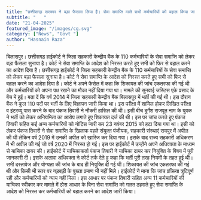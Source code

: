 ```yaml
---
title: "छत्तीसगढ़ सरकार ने बड़ा फैसला लिया है। सेवा समाप्ति वाले सभी कर्मचारियों को बहाल किया जाएगा।"
subtitle: "   "
date: "21-04-2025"
featured_image: "/images/cg.svg"
category: ["News", "Govt "]
author: "Hasnain Raza"
---
```


बिलासपुर। छत्तीसगढ़ हाईकोर्ट ने जिला सहकारी केन्द्रीय बैंक के 110 कर्मचारियों के सेवा समाप्ति को लेकर बड़ा फैसला सुनाया है। कोर्ट ने सेवा समाप्ति के आदेश को निरस्त करते हुए सभी को फिर से बहाल करने का आदेश दिया है।
छत्तीसगढ़ हाईकोर्ट ने जिला सहकारी केन्द्रीय बैंक के 110 कर्मचारियों के सेवा समाप्ति को लेकर बड़ा फैसला सुनाया है। कोर्ट ने सेवा समाप्ति के आदेश को निरस्त करते हुए सभी को फिर से बहाल करने का आदेश दिया है। कोर्ट ने अपने फैसेल में कहा कि शिकायत की जांच एकतरफा की गई थी और कर्मचारियों को अपना पक्ष रखने का मौका नहीं दिया गया था। मामले की सुनवाई जस्टिस एके प्रसाद के बेंच में हुई।
बता दें कि वर्ष 2014 में जिला सहकारी केन्द्रीय बैंक बिलासपुर में भर्ती की गई थी। इस दौरान बैंक ने कुल 110 पदों पर भर्ती के लिए विज्ञापन जारी किया था। इस परीक्षा में शामिल होकर लिखित परीक्षा व इंटरव्यू पास करने के बाद पंकज तिवारी ने नौकरी हासिल की थी। इसी बीच दुर्गेश राजपूत नाम के युवक ने भर्ती को लेकर अनियमिता का आरोप लगाते हुए शिकायत दर्ज की थी।
इस पर जांच करते हुए पंकज तिवारी सहित कई अन्य कर्मचारियों को नोटिस जारी कर 23 नवंबर 2015 को हटा दिया गया था। इसी को लेकर पंकज तिवारी ने सेवा समाप्ति के खिलाफ पहले संयुक्त पंजीयक, सहकारी संस्थाएं रायपुर में अपील की थी लेकिन वर्ष 2019 में उनकी अपील को खारिज कर दिया गया।
इसके बाद राज्य सहकारी अधिकरण में भी अपील की गई जो वर्ष 2020 में निरस्त हो गई। इस पर हाईकोर्ट में उन्होंने अपने अधिवक्ता के माध्यम से याचिका दायर की।
हाईकोर्ट में याचिकाकर्ता पंकज तिवारी ने याचिका दायर कर नियुक्ति के विषय में पूरी जानकारी दी। इसके अलावा अधिवक्ता ने कोर्ट तर्क देते हु कहा कि भर्ती पूरी तरह नियमों के तहत हुई थी। सभी दस्तावेज और योग्यता की जांच के बाद ही नियुक्ति दी गई थी। शिकायत की जांच एकतरफा की गई थी और किसी भी स्तर पर गड़बड़ी के पुख्ता प्रमाण भी नहीं मिले।
हाईकोर्ट ने माना कि जांच प्रक्रिया त्रुटिपूर्ण रही और कर्मचारियों को न्याय नहीं मिला। इस आधार पर पंकज तिवारी सहित अन्य 11 कर्मचारियों की याचिका स्वीकार कर मामले में ठोस आधार के बिना सेवा समाप्ति को गलत ठहराते हुए सेवा समाप्ति के आदेश को निरस्त कर कर्मचारियों को बहाल करने का आदेश जारी किया।
